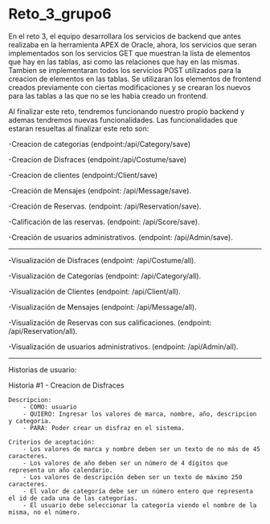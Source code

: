 # Reto_3_grupo6

En el reto 3, el equipo desarrollara los servicios de backend que antes realizaba en la herramienta APEX de Oracle, ahora, los servicios que seran implementados son los servicios GET que muestran la lista de elementos que hay en las tablas, asi como las relaciones que hay en las mismas. Tambien se implementaran todos los servicios POST utilizados para la creacion de elementos en las tablas. Se utilizaran los elementos de frontend creados previamente con ciertas modificaciones y se crearan los nuevos para las tablas a las que no se les habia creado un frontend.

Al finalizar este reto, tendremos funcionando nuestro propio backend y ademas tendremos nuevas funcionalidades. Las funcionalidades que estaran resueltas al finalizar este reto son:

-Creacion de categorias (endpoint:/api/Category/save)

-Creacion de Disfraces (endpoint:/api/Costume/save)

-Creacion de clientes (endpoint:/Client/save)

-Creación de Mensajes (endpoint: /api/Message/save).

-Creación de Reservas. (endpoint: /api/Reservation/save).

-Calificación de las reservas. (endpoint: /api/Score/save).

-Creación de usuarios administrativos. (endpoint: /api/Admin/save).

--------------------------------------------------------

-Visualización de Disfraces (endpoint: /api/Costume/all).

-Visualización de Categorías (endpoint: /api/Category/all).

-Visualización de Clientes (endpoint: /api/Client/all).

-Visualización de Mensajes (endpoint: /api/Message/all).

-Visualización de Reservas con sus calificaciones. (endpoint: /api/Reservation/all).

-Visualización de usuarios administrativos. (endpoint: /api/Admin/all).



----------------------------------------------------------------


Historias de usuario:

Historia #1
	- Creacion de Disfraces

	Descripcion: 
		- COMO: usuario
		- QUIERO: Ingresar los valores de marca, nombre, año, descripcion y categoria.
		- PARA: Poder crear un disfraz en el sistema.

	Criterios de aceptación:
		- Los valores de marca y nombre deben ser un texto de no más de 45 caracteres.
		- Los valores de año deben ser un número de 4 dígitos que representa un año calendario.
		- Los valores de descripción deben ser un texto de máximo 250 caracteres.
		- El valor de categoría debe ser un número entero que representa el id de cada una de las categorías.
		- El usuario debe seleccionar la categoría viendo el nombre de la misma, no el número.
































